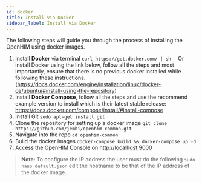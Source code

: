 ```yaml
---
id: docker
title: Install via Docker
sidebar_label: Install via Docker
---
```


The following steps will guide you through the process of installing the OpenHIM using docker images.

1. Install **Docker** via terminal `curl https://get.docker.com/ | sh -` Or install Docker using the link below, follow all the steps and most importantly, ensure that there is no previous docker installed while following these instructions. (<https://docs.docker.com/engine/installation/linux/docker-ce/ubuntu/#install-using-the-repository>)
1. Install **Docker Compose**, follow all the steps and use the recommend example version to install which is their latest stable release: <https://docs.docker.com/compose/install/#install-compose>
1. Install Git `sudo apt-get install git`
1. Clone the repository for setting up a docker image `git clone https://github.com/jembi/openhim-common.git`
1. Navigate into the repo `cd openhim-common`
1. Build the docker images `docker-compose build && docker-compose up -d`
1. Access the OpenHIM Console on <http://localhost:9000>

> **Note**: To configure the IP address the user must do the following `sudo nano default.json` edit the hostname to be that of the IP address of the docker image.
